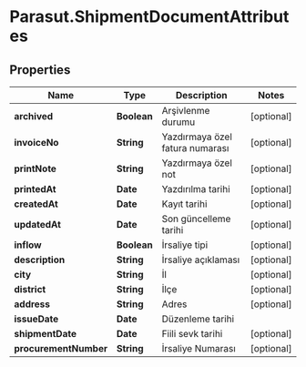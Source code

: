 # Parasut.ShipmentDocumentAttributes

## Properties
Name | Type | Description | Notes
------------ | ------------- | ------------- | -------------
**archived** | **Boolean** | Arşivlenme durumu | [optional] 
**invoiceNo** | **String** | Yazdırmaya özel fatura numarası | [optional] 
**printNote** | **String** | Yazdırmaya özel not | [optional] 
**printedAt** | **Date** | Yazdırılma tarihi | [optional] 
**createdAt** | **Date** | Kayıt tarihi | [optional] 
**updatedAt** | **Date** | Son güncelleme tarihi | [optional] 
**inflow** | **Boolean** | İrsaliye tipi | [optional] 
**description** | **String** | İrsaliye açıklaması | [optional] 
**city** | **String** | İl | [optional] 
**district** | **String** | İlçe | [optional] 
**address** | **String** | Adres | [optional] 
**issueDate** | **Date** | Düzenleme tarihi | 
**shipmentDate** | **Date** | Fiili sevk tarihi | [optional] 
**procurementNumber** | **String** | İrsaliye Numarası | [optional] 


